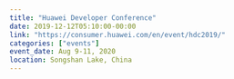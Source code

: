 ```yaml
---
title: "Huawei Developer Conference"
date: 2019-12-12T05:10:00-00:00
link: "https://consumer.huawei.com/en/event/hdc2019/"
categories: ["events"]
event_date: Aug 9-11, 2020
location: Songshan Lake, China
---
```


